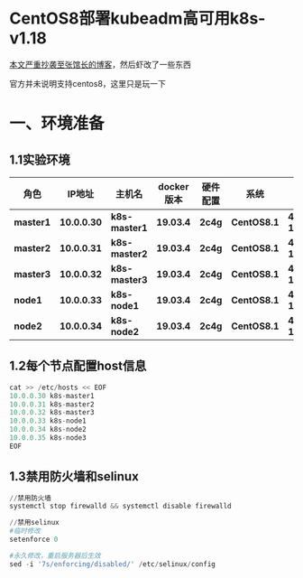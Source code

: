 # CentOS8部署kubeadm高可用k8s-v1.18 

[本文严重抄袭至张馆长的博客](http://zhangguanzhang.github.io/2019/11/24/kubeadm-base-use/)，然后虾改了一些东西

官方并未说明支持centos8，这里只是玩一下



# 一、环境准备

## 1.1实验环境

| 角色        | IP地址        | 主机名          | docker版本  | 硬件配置 | 系统          | 内核                      |
| ----------- | ------------- | --------------- | ----------- | -------- | ------------- | ------------------------- |
| **master1** | **10.0.0.30** | **k8s-master1** | **19.03.4** | **2c4g** | **CentOS8.1** | **4.18.0-147.el8.x86_64** |
| **master2** | **10.0.0.31** | **k8s-master2** | **19.03.4** | **2c4g** | **CentOS8.1** | **4.18.0-147.el8.x86_64** |
| **master3** | **10.0.0.32** | **k8s-master3** | **19.03.4** | **2c4g** | **CentOS8.1** | **4.18.0-147.el8.x86_64** |
| **node1**   | **10.0.0.33** | **k8s-node1**   | **19.03.4** | **2c4g** | **CentOS8.1** | **4.18.0-147.el8.x86_64** |
| **node2**   | **10.0.0.34** | **k8s-node2**   | **19.03.4** | **2c4g** | **CentOS8.1** | **4.18.0-147.el8.x86_64** |



## 1.2每个节点配置host信息

```python
cat >> /etc/hosts << EOF
10.0.0.30 k8s-master1
10.0.0.31 k8s-master2
10.0.0.32 k8s-master3
10.0.0.33 k8s-node1
10.0.0.34 k8s-node2
10.0.0.35 k8s-node3
EOF
```



##  1.3禁用防火墙和selinux

```python
//禁用防火墙
systemctl stop firewalld && systemctl disable firewalld

//禁用selinux
#临时修改
setenforce 0

#永久修改，重启服务器后生效
sed -i '7s/enforcing/disabled/' /etc/selinux/config
```





